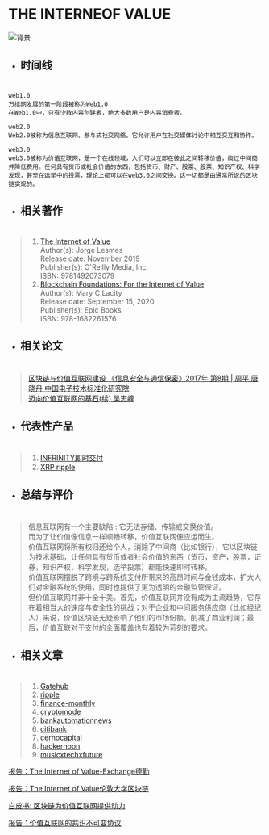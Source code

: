 # THE INTERNEOF VALUE
![背景](https://cecilgarapo.com/wp-content/uploads/2021/12/pexels-ivan-babydov-7788009-scaled.jpg)





* ## 时间线    
#  
   
    web1.0
    万维网发展的第一阶段被称为Web1.0
    在Web1.0中，只有少数内容创建者，绝大多数用户是内容消费者。   

    web2.0
    Web2.0被称为信息互联网、参与式社交网络。它允许用户在社交媒体讨论中相互交互和协作。

    web3.0
    web3.0被称为价值互联网，是一个在线领域，人们可以立即在彼此之间转移价值，绕过中间商并降低费用。任何具有货币或社会价值的东西，包括货币、财产、股票、股票、知识产权、科学发现，甚至在选举中的投票，理论上都可以在web3.0之间交换。这一切都是由通常所说的区块链实现的。
    



* ## 相关著作  
 #  
  >1. [The Internet of Value](https://www.oreilly.com/library/view/the-internet-of/9781492073086/)  
     Author(s): Jorge Lesmes  
     Release date: November 2019  
       Publisher(s): O'Reilly Media, Inc.  
    ISBN: 9781492073079  
  >2.  [Blockchain Foundations: For the Internet of Value](https://www.amazon.com/Blockchain-Foundations-Internet-Mary-Lacity/dp/1682261573)  
   Author(s): Mary C.Lacity  
  Release date: September 15, 2020   
  Publisher(s): Epic Books   
  ISBN: 978-1682261576  
  
    
     










* ## 相关论文  
#   
  > [区块链与价值互联网建设
《信息安全与通信保密》2017年 第8期 | 周平 唐晓丹   中国电子技术标准化研究院](http://www.cqvip.com/qk/96111x/201708/673143212.html)   
  > [迈向价值互联网的基石(续)
吴志峰](https://cpfd.cnki.com.cn/Article/CPFDTOTAL-HBYS201612004133.htm)   















* ## 代表性产品  
#
   > 1. [INFRINITY即时交付](https://www.infrinity.com/)  
   > 2. [XRP ripple](https://ripple.com/)




















* ## 总结与评价  
#   
>  信息互联网有一个主要缺陷 : 它无法存储、传输或交换价值。  
而为了让价值像信息一样顺畅转移，价值互联网便应运而生。  
价值互联网将所有权归还给个人，消除了中间商（比如银行），它以区块链为技术基础，让任何具有货币或者社会价值的东西（货币，资产，股票，证券，知识产权，科学发现，选举投票）都能快速即时转移。   
价值互联网摆脱了跨境与跨系统支付所带来的高昂时间与金钱成本，扩大人们对金融系统的使用，同时也提供了更为透明的金融监管保证。   
但价值互联网并非十全十美。首先，价值互联网并没有成为主流趋势，它存在着相当大的速度与安全性的挑战；对于企业和中间服务供应商（比如经纪人）来说，价值区块链无疑影响了他们的市场份额，削减了商业利润；最后，价值互联对于支付的全面覆盖也有着较为苛刻的要求。    






* ## 相关文章  
# 
  > 1. [Gatehub](https://gatehub.net/blog/what-is-the-internet-of-value/#:~:text=The%20Internet%20of%20Value%20%28IoV%29%20is%20a%20concept,vision%20by%20facilitating%20access%20to%20value%20transfer%20infrastructure.)   
  > 2. [ripple](https://ripple.com/insights/the-internet-of-value-what-it-means-and-how-it-benefits-everyone/)    
  > 3. [finance-monthly](https://www.finance-monthly.com/2018/03/what-is-the-internet-of-value-and-how-will-it-impact-finance/)    
  > 4. [cryptomode](https://cryptomode.com/what-is-the-internet-of-value/)    
  > 5. [bankautomationnews](https://bankautomationnews.com/uncategorized/learning-to-fly-with-the-internet-of-value/)   
   > 6. [citibank](https://www.citibank.com/tts/insights/articles/article191.html)  
   > 7. [cernocapital](https://cernocapital.com/the-internet-of-value)  
   > 8. [hackernoon](https://hackernoon.com/6-ways-the-internet-of-value-benefits-the-world-economy-xc51377p)   
   > 9. [musicxtechxfuture](https://www.musicxtechxfuture.com/2021/03/30/web3-the-internet-of-value-and-concerning-barriers-to-participation/)    







   [报告：The Internet of Value-Exchange德勤](https://www2.deloitte.com/content/dam/Deloitte/uk/Documents/Innovation/deloitte-uk-internet-of-value-exchange.pdf)    

  [报告：The Internet of Value伦敦大学区块链](http://blockchain.cs.ucl.ac.uk/wp-content/uploads/2020/07/Complete-Manuscript_v1_early_release.pdf)  

  [白皮书: 区块链为价值互联网提供动力](https://blockchainlab.com/pdf/bank-2020---blockchain-powering-the-internet-of-value---whitepaper.pdf)   

  [报告：价值互联网的共识不可变协议](https://assets.kpmg/content/dam/kpmg/pdf/2016/06/kpmg-blockchain-consensus-mechanism.pdf)




     



